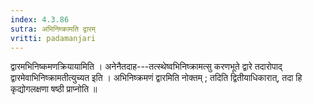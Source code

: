 ```yaml
---
index: 4.3.86
sutra: अभिनिष्क्रामति द्वारम्
vritti: padamanjari
---
```


 द्वारमभिनिष्कमणक्रियायामिति । अनेनैतदाह---तत्स्थेष्वभिनिष्क्रामत्सु करणभूते द्वारे तदारोपाद् द्वारमेवाभिनिष्क्रामतीत्युच्यत इति । अभिनिष्क्रमणं द्वारमिति नोक्तम् ; तदिति द्वितीयाधिकारात्, तदा हि कृद्योगलक्षणा षष्ठी प्राप्नोति ॥